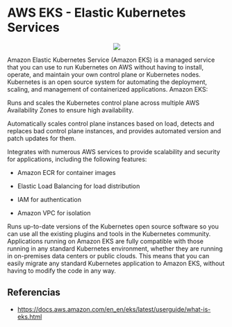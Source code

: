 # AWS EKS - Elastic Kubernetes Services 

<p align="center">
  <img src="https://github.com/dimasx010/knowledge/assets/105082657/ddbc77ad-205d-47c8-a338-992ad6ad2857">
</p>

Amazon Elastic Kubernetes Service (Amazon EKS) is a managed service that you can use to run Kubernetes on AWS without having to install, operate, and maintain your own control plane or Kubernetes nodes. Kubernetes is an open source system for automating the deployment, scaling, and management of containerized applications. Amazon EKS:

Runs and scales the Kubernetes control plane across multiple AWS Availability Zones to ensure high availability.

Automatically scales control plane instances based on load, detects and replaces bad control plane instances, and provides automated version and patch updates for them.

Integrates with numerous AWS services to provide scalability and security for applications, including the following features:

- Amazon ECR for container images

- Elastic Load Balancing for load distribution

- IAM for authentication

- Amazon VPC for isolation

Runs up-to-date versions of the Kubernetes open source software so you can use all the existing plugins and tools in the Kubernetes community. Applications running on Amazon EKS are fully compatible with those running in any standard Kubernetes environment, whether they are running in on-premises data centers or public clouds. This means that you can easily migrate any standard Kubernetes application to Amazon EKS, without having to modify the code in any way.

## Referencias
- https://docs.aws.amazon.com/en_en/eks/latest/userguide/what-is-eks.html


